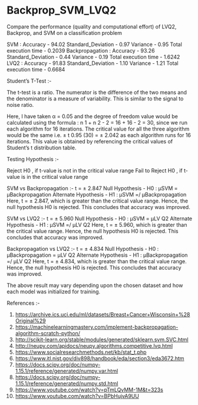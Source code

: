 # Backprop_SVM_LVQ2
Compare the performance (quality and computational effort) of LVQ2, Backprop, and SVM on a classification problem

SVM :
Accuracy - 94.02
Standard_Deviation - 0.97
Variance - 0.95
Total execution time - 0.2039
Backpropagation :
Accuracy - 93.26
Standard_Deviation - 0.44
Variance - 0.19
Total execution time - 1.6242
LVQ2 :
Accuracy - 91.83
Standard_Deviation - 1.10
Variance - 1.21
Total execution time - 0.6684

Student’s T-Test :-

The t-test is a ratio. The numerator is the difference of the two means and the denominator is a measure of variability. This is similar to the signal to noise ratio.

Here, I have taken α = 0.05 and the degree of freedom value would be calculated using the formula : n 1 + n 2 - 2 = 16 + 16 - 2 = 30, since we run each algorithm for 16 iterations. The critical value for all the three algorithm would be the same i.e. ± t 0.95 (30) = ± 2.042 as each algorithm runs for 16 iterations. This value is obtained by referencing the critical values of Student’s t distribution table.

Testing Hypothesis :-

Reject H0 , if t-value is not in the critical value range
Fail to Reject H0 , if t-value is in the critical value range

SVM vs Backpropagation :-
t =  ± 2.847 
Null Hypothesis - H0 : μSVM = μBackpropagation
Alternate Hypothesis - H1 : μSVM =/ μBackpropagation
Here, t = ± 2.847, which is greater than the critical value range. Hence, the null hypothesis H0 is rejected. This concludes that accuracy was improved.

SVM vs LVQ2 :-
t =  ± 5.960 
Null Hypothesis - H0 : μSVM = μLV Q2
Alternate Hypothesis - H1 : μSVM =/ μLV Q2
Here, t = ± 5.960, which is greater than the critical value range. Hence, the null hypothesis H0 is rejected. This concludes that accuracy was improved.

Backpropagation vs LVQ2 :-
t =  ± 4.834 
Null Hypothesis - H0 : μBackpropagation = μLV Q2
Alternate Hypothesis - H1 : μBackpropagation =/ μLV Q2
Here, t = ± 4.834, which is greater than the critical value range. Hence, the null hypothesis H0 is rejected. This concludes that accuracy was improved.

The above result may vary depending upon the chosen dataset and how each model was initialized for training.

References :-
1. https://archive.ics.uci.edu/ml/datasets/Breast+Cancer+Wisconsin+%28Original%29
2. https://machinelearningmastery.com/implement-backpropagation-algorithm-scratch-python/
3. http://scikit-learn.org/stable/modules/generated/sklearn.svm.SVC.html
4. http://neupy.com/apidocs/neupy.algorithms.competitive.lvq.html
5. https://www.socialresearchmethods.net/kb/stat_t.php
6. https://www.itl.nist.gov/div898/handbook/eda/section3/eda3672.htm
7. https://docs.scipy.org/doc/numpy-1.15.1/reference/generated/numpy.var.html
8. https://docs.scipy.org/doc/numpy-1.15.1/reference/generated/numpy.std.html
9. https://www.youtube.com/watch?v=pTmLQvMM-1M&t=323s
10. https://www.youtube.com/watch?v=BPbHujvA9UU
